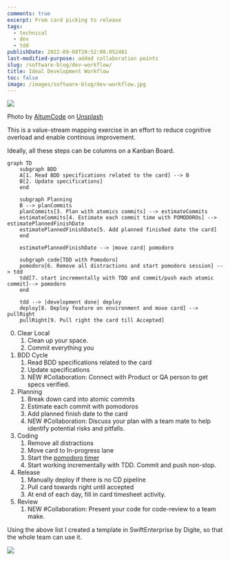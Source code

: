 ```yaml
---
comments: true
excerpt: From card picking to release
tags:
  - technical
  - dev
  - tdd
publishDate: 2022-09-08T20:52:08.052481
last-modified-purpose: added collaboration points
slug: /software-blog/dev-workflow/
title: Ideal Development Workflow
toc: false
image: /images/software-blog/dev-workflow.jpg
---
```


![](/images/software-blog/dev-workflow.jpg)

Photo by <a href="https://unsplash.com/@altumcode?utm_source=unsplash&utm_medium=referral&utm_content=creditCopyText">AltumCode</a> on <a href="https://unsplash.com/s/photos/developer?utm_source=unsplash&utm_medium=referral&utm_content=creditCopyText">Unsplash</a>

This is a value-stream mapping exercise in an effort to reduce cognitive overload and enable continous improvement.

Ideally, all these steps can be columns on a Kanban Board.

```mermaid!
graph TD
    subgraph BDD
    A[1. Read BDD specifications related to the card] --> B
    B[2. Update specifications]
    end

    subgraph Planning
    B --> planCommits
    planCommits[3. Plan with atomics commits] --> estimateCommits
    estimateCommits[4. Estimate each commit time with POMODOROs] --> estimatePlannedFinishDate
    estimatePlannedFinishDate[5. Add planned finished date the card]
    end

    estimatePlannedFinishDate --> |move card| pomodoro

    subgraph code[TDD with Pomodoro]
    pomodoro[6. Remove all distractions and start pomodoro session] --> tdd
    tdd[7. start incrementally with TDD and commit/push each atomic commit]--> pomodoro
    end

    tdd --> |development done| deploy
    deploy[8. Deploy feature on environment and move card] --> pullRight
    pullRight[9. Pull right the card till Accepted]
```

0. Clear Local
   1. Clean up your space.
   2. Commit everything you
1. BDD Cycle
   1. Read BDD specifications related to the card
   2. Update specifications
   3. NEW #Collaboration: Connect with Product or QA person to get specs verified.
2. Planning
   1. Break down card into atomic commits
   2. Estimate each commit with pomodoros
   3. Add planned finish date to the card
   4. NEW #Collaboration: Discuss your plan with a team mate to help identify potential risks and pitfalls.
3. Coding
   1. Remove all distractions
   2. Move card to In-progress lane
   3. Start the [pomodoro timer](https://lazy-guy.github.io/tomodoro/index.html)
   4. Start working incrementally with TDD. Commit and push non-stop.
4. Release
   1. Manually deploy if there is no CD pipeline
   2. Pull card towards right until accepted
   3. At end of each day, fill in card timesheet activity.
5. Review
   1. NEW #Collaboration: Present your code for code-review to a team make.

Using the above list I created a template in SwiftEnterprise by Digite, so that the whole team can use it.

![](/images/software-blog/dev-workflow/se-template.png)
